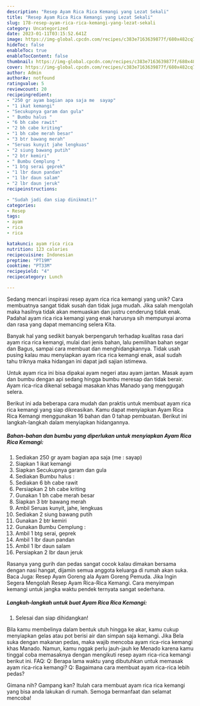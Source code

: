 ```yaml
---
description: "Resep Ayam Rica Rica Kemangi yang Lezat Sekali"
title: "Resep Ayam Rica Rica Kemangi yang Lezat Sekali"
slug: 178-resep-ayam-rica-rica-kemangi-yang-lezat-sekali
category: Uncategorized
date: 2023-01-11T03:15:52.641Z
image: https://img-global.cpcdn.com/recipes/c383e7163639877f/680x482cq70/ayam-rica-rica-kemangi-foto-resep-utama.jpg
hideToc: false
enableToc: true
enableTocContent: false
thumbnail: https://img-global.cpcdn.com/recipes/c383e7163639877f/680x482cq70/ayam-rica-rica-kemangi-foto-resep-utama.jpg
cover: https://img-global.cpcdn.com/recipes/c383e7163639877f/680x482cq70/ayam-rica-rica-kemangi-foto-resep-utama.jpg
author: Admin
authorAv: notfound
ratingvalue: 5
reviewcount: 20
recipeingredient:
- "250 gr ayam bagian apa saja me  sayap"
- "1 ikat kemangi"
- "Secukupnya garam dan gula"
- " Bumbu halus "
- "6 bh cabe rawit"
- "2 bh cabe kriting"
- "1 bh cabe merah besar"
- "3 btr bawang merah"
- "Seruas kunyit jahe lengkuas"
- "2 siung bawang putih"
- "2 btr kemiri"
- " Bumbu Cemplung "
- "1 btg serai geprek"
- "1 lbr daun pandan"
- "1 lbr daun salam"
- "2 lbr daun jeruk"
recipeinstructions:

- "Sudah jadi dan siap dinikmati!"
categories:
- Resep
tags:
- ayam
- rica
- rica

katakunci: ayam rica rica 
nutrition: 123 calories
recipecuisine: Indonesian
preptime: "PT19M"
cooktime: "PT33M"
recipeyield: "4"
recipecategory: Lunch

---
```





Sedang mencari inspirasi resep ayam rica rica kemangi yang unik? Cara membuatnya sangat tidak susah dan tidak juga mudah. Jika salah mengolah maka hasilnya tidak akan memuaskan dan justru cenderung tidak enak. Padahal ayam rica rica kemangi yang enak harusnya sih mempunyai aroma dan rasa yang dapat memancing selera Kita.





Banyak hal yang sedikit banyak berpengaruh terhadap kualitas rasa dari ayam rica rica kemangi, mulai dari jenis bahan, lalu pemilihan bahan segar dan Bagus, sampai cara membuat dan menghidangkannya. Tidak usah pusing kalau mau menyiapkan ayam rica rica kemangi enak,      asal sudah tahu triknya maka hidangan ini dapat jadi sajian istimewa.














Untuk ayam rica ini bisa dipakai ayam negeri atau ayam jantan. Masak ayam dan bumbu dengan api sedang hingga bumbu meresap dan tidak berair. Ayam rica-rica dikenal sebagai masakan khas Manado yang menggugah selera.






Berikut ini ada beberapa cara mudah dan praktis untuk membuat ayam rica rica kemangi yang siap dikreasikan. Kamu dapat menyiapkan Ayam Rica Rica Kemangi menggunakan 16 bahan dan 0 tahap pembuatan. Berikut ini langkah-langkah dalam menyiapkan hidangannya.

<!--inarticleads1-->

##### Bahan-bahan dan bumbu yang diperlukan untuk menyiapkan Ayam Rica Rica Kemangi:

1. Sediakan 250 gr ayam bagian apa saja (me : sayap)
1. Siapkan 1 ikat kemangi
1. Siapkan Secukupnya garam dan gula
1. Sediakan  Bumbu halus :
1. Sediakan 6 bh cabe rawit
1. Persiapkan 2 bh cabe kriting
1. Gunakan 1 bh cabe merah besar
1. Siapkan 3 btr bawang merah
1. Ambil Seruas kunyit, jahe, lengkuas
1. Sediakan 2 siung bawang putih
1. Gunakan 2 btr kemiri
1. Gunakan  Bumbu Cemplung :
1. Ambil 1 btg serai, geprek
1. Ambil 1 lbr daun pandan
1. Ambil 1 lbr daun salam
1. Persiapkan 2 lbr daun jeruk


Rasanya yang gurih dan pedas sangat cocok kalau dimakan bersama dengan nasi hangat, dijamin semua anggota keluarga di rumah akan suka. Baca Juga: Resep Ayam Goreng ala Ayam Goreng Pemuda. Jika Ingin Segera Mengolah Resep Ayam Rica-Rica Kemangi. Cara menyimpan kemangi untuk jangka waktu pendek ternyata sangat sederhana. 

<!--inarticleads2-->

##### Langkah-langkah untuk buat Ayam Rica Rica Kemangi:


1. Selesai dan siap dihidangkan!

Bila kamu membelinya dalam bentuk utuh hingga ke akar, kamu cukup menyiapkan gelas atau pot berisi air dan simpan saja kemangi. Jika Bela suka dengan makanan pedas, maka wajib mencoba ayam rica-rica kemangi khas Manado. Namun, kamu nggak perlu jauh-jauh ke Menado karena kamu tinggal coba memasaknya dengan mengikuti resep ayam rica-rica kemangi berikut ini. FAQ: Q: Berapa lama waktu yang dibutuhkan untuk memasak ayam rica-rica kemangi? Q: Bagaimana cara membuat ayam rica-rica lebih pedas? 

Gimana nih? Gampang kan? Itulah cara membuat ayam rica rica kemangi yang bisa anda lakukan di rumah. Semoga bermanfaat dan selamat mencoba!

